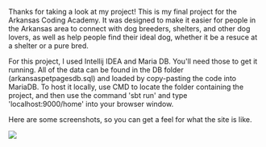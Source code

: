 Thanks for taking a look at my project! This is my final project for the Arkansas Coding Academy. It was designed to make it
easier for people in the Arkansas area to connect with dog breeders, shelters, and other dog lovers, as well as  help people
find their ideal dog, whether it be a resuce at a shelter or a pure bred.

For this project, I used Intellij IDEA and Maria DB. You'll need those to get it running. All of the data can be found in the DB folder
(arkansaspetpagesdb.sql) and loaded by copy-pasting the code into MariaDB. To host it locally, use CMD to locate the folder containing
the project, and then use the command 'sbt run' and type 'localhost:9000/home' into your browser window.

Here are some screenshots, so you can get a feel for what the site is like.

<img src="/assets/images/Screenshots/Home">





